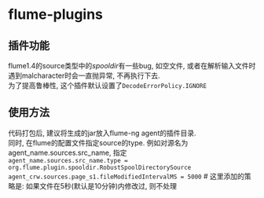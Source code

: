 flume-plugins
======

## 插件功能
flume1.4的source类型中的*spooldir*有一些bug, 如空文件, 或者在解析输入文件时遇到malcharacter时会一直抛异常, 不再执行下去.                             
为了提高鲁棒性, 这个插件默认设置了`DecodeErrorPolicy.IGNORE`

## 使用方法
代码打包后, 建议将生成的jar放入flume-ng agent的插件目录.         
同时, 在flume的配置文件指定source的type. 例如对源名为agent_name.sources.src_name, 指定       
`agent_name.sources.src_name.type = org.flume.plugin.spooldir.RobustSpoolDirectorySource`      
`agent_crw.sources.page_s1.fileModifiedIntervalMS = 5000`   # 这里添加的策略是: 如果文件在5秒(默认是10分钟)内修改过, 则不处理        
